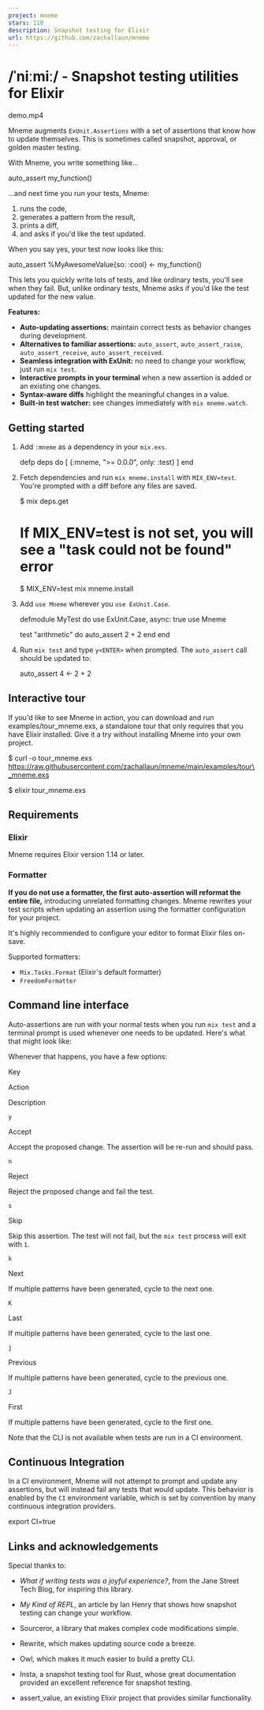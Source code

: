 ```yaml
---
project: mneme
stars: 110
description: Snapshot testing for Elixir
url: https://github.com/zachallaun/mneme
---
```


/ˈniːmiː/ - Snapshot testing utilities for Elixir
=================================================

demo.mp4

Mneme augments `ExUnit.Assertions` with a set of assertions that know how to update themselves. This is sometimes called snapshot, approval, or golden master testing.

With Mneme, you write something like...

auto\_assert my\_function()

...and next time you run your tests, Mneme:

1.  runs the code,
2.  generates a pattern from the result,
3.  prints a diff,
4.  and asks if you'd like the test updated.

When you say yes, your test now looks like this:

auto\_assert %MyAwesomeValue{so: :cool} <- my\_function()

This lets you quickly write lots of tests, and like ordinary tests, you'll see when they fail. But, unlike ordinary tests, Mneme asks if you'd like the test updated for the new value.

**Features:**

-   **Auto-updating assertions:** maintain correct tests as behavior changes during development.
-   **Alternatives to familiar assertions:** `auto_assert`, `auto_assert_raise`, `auto_assert_receive`, `auto_assert_received`.
-   **Seamless integration with ExUnit:** no need to change your workflow, just run `mix test`.
-   **Interactive prompts in your terminal** when a new assertion is added or an existing one changes.
-   **Syntax-aware diffs** highlight the meaningful changes in a value.
-   **Built-in test watcher:** see changes immediately with `mix mneme.watch`.

Getting started
---------------

1.  Add `:mneme` as a dependency in your `mix.exs`.
    
    defp deps do
      \[
        {:mneme, ">= 0.0.0", only: :test}
      \]
    end
    
2.  Fetch dependencies and run `mix mneme.install` with `MIX_ENV=test`. You're prompted with a diff before any files are saved.
    
    $ mix deps.get
    
    # If MIX\_ENV=test is not set, you will see a "task could not be found" error
    $ MIX\_ENV=test mix mneme.install
    
3.  Add `use Mneme` wherever you `use ExUnit.Case`.
    
    defmodule MyTest do
      use ExUnit.Case, async: true
      use Mneme
    
      test "arithmetic" do
        auto\_assert 2 + 2
      end
    end
    
4.  Run `mix test` and type `y<ENTER>` when prompted. The `auto_assert` call should be updated to:
    
    auto\_assert 4 <- 2 + 2
    

Interactive tour
----------------

If you'd like to see Mneme in action, you can download and run examples/tour\_mneme.exs, a standalone tour that only requires that you have Elixir installed. Give it a try without installing Mneme into your own project.

$ curl -o tour\_mneme.exs https://raw.githubusercontent.com/zachallaun/mneme/main/examples/tour\_mneme.exs

$ elixir tour\_mneme.exs

Requirements
------------

### Elixir

Mneme requires Elixir version 1.14 or later.

### Formatter

**If you do not use a formatter, the first auto-assertion will reformat the entire file,** introducing unrelated formatting changes. Mneme rewrites your test scripts when updating an assertion using the formatter configuration for your project.

It's highly recommended to configure your editor to format Elixir files on-save.

Supported formatters:

-   `Mix.Tasks.Format` (Elixir's default formatter)
-   `FreedomFormatter`

Command line interface
----------------------

Auto-assertions are run with your normal tests when you run `mix test` and a terminal prompt is used whenever one needs to be updated. Here's what that might look like:

Whenever that happens, you have a few options:

Key

Action

Description

`y`

Accept

Accept the proposed change. The assertion will be re-run and should pass.

`n`

Reject

Reject the proposed change and fail the test.

`s`

Skip

Skip this assertion. The test will not fail, but the `mix test` process will exit with `1`.

`k`

Next

If multiple patterns have been generated, cycle to the next one.

`K`

Last

If multiple patterns have been generated, cycle to the last one.

`j`

Previous

If multiple patterns have been generated, cycle to the previous one.

`J`

First

If multiple patterns have been generated, cycle to the first one.

Note that the CLI is not available when tests are run in a CI environment.

Continuous Integration
----------------------

In a CI environment, Mneme will not attempt to prompt and update any assertions, but will instead fail any tests that would update. This behavior is enabled by the `CI` environment variable, which is set by convention by many continuous integration providers.

export CI=true

Links and acknowledgements
--------------------------

Special thanks to:

-   _What if writing tests was a joyful experience?_, from the Jane Street Tech Blog, for inspiring this library.
    
-   _My Kind of REPL_, an article by Ian Henry that shows how snapshot testing can change your workflow.
    
-   Sourceror, a library that makes complex code modifications simple.
    
-   Rewrite, which makes updating source code a breeze.
    
-   Owl, which makes it much easier to build a pretty CLI.
    
-   Insta, a snapshot testing tool for Rust, whose great documentation provided an excellent reference for snapshot testing.
    
-   assert\_value, an existing Elixir project that provides similar functionality.
